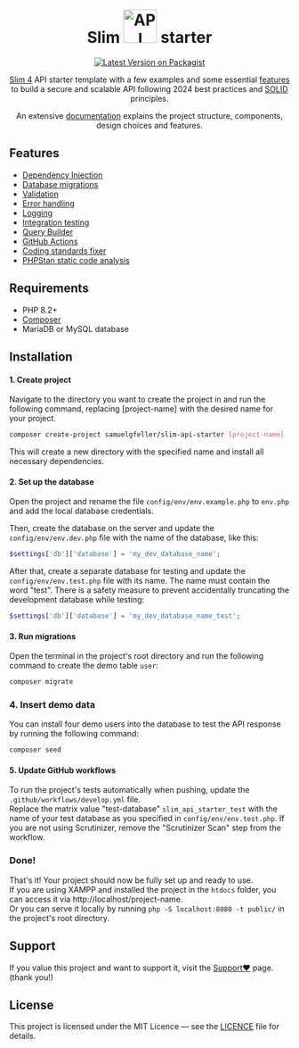 <div align="center">

<h1>Slim <img src="https://i.imgur.com/YzDYQ0V.png" width="60px" alt="API"> starter</h1>

[![Latest Version on Packagist](https://img.shields.io/github/release/samuelgfeller/slim-api-starter.svg)](https://packagist.org/packages/slim-api-starter)

[Slim 4](https://www.slimframework.com/) API starter template with a few examples and some essential [features](#features) to 
build a secure and scalable API following 2024 best practices and 
[SOLID](https://en.wikipedia.org/wiki/SOLID) principles.  

An extensive [documentation](https://github.com/samuelgfeller/slim-example-project/wiki) explains 
the project structure, components, design choices and features.   

</div>

## Features

* [Dependency Injection](https://github.com/samuelgfeller/slim-example-project/wiki/Dependency-Injection)
* [Database migrations](https://github.com/samuelgfeller/slim-example-project/wiki/Database-Migrations)
* [Validation](https://github.com/samuelgfeller/slim-example-project/wiki/Validation)
* [Error handling](https://github.com/samuelgfeller/slim-example-project/wiki/Error-Handling)
* [Logging](https://github.com/samuelgfeller/slim-example-project/wiki/Logging)
* [Integration testing](https://github.com/samuelgfeller/slim-example-project/wiki/Writing-Tests)
* [Query Builder](https://github.com/samuelgfeller/slim-example-project/wiki/Repository-and-Query-Builder)
* [GitHub Actions](https://github.com/samuelgfeller/slim-example-project/wiki/GitHub-Actions)
* [Coding standards fixer](https://github.com/samuelgfeller/slim-example-project/wiki/Coding-Standards-Fixer)
* [PHPStan static code analysis](https://github.com/samuelgfeller/slim-example-project/wiki/PHPStan-Static-Code-Analysis)


## Requirements
* PHP 8.2+
* [Composer](https://github.com/samuelgfeller/slim-example-project/wiki/Composer)
* MariaDB or MySQL database

## Installation
#### 1. Create project
Navigate to the directory you want to create the project in and run the following 
command, replacing [project-name] with the desired name for your project.
```bash
composer create-project samuelgfeller/slim-api-starter [project-name]
```
This will create a new directory with the specified name and install all 
necessary dependencies.

#### 2. Set up the database
Open the project and rename the file `config/env/env.example.php` to `env.php` 
and add the local database credentials.  

Then, create the database on the server and update the `config/env/env.dev.php` 
file with the name of the database, like this:
```php
$settings['db']['database'] = 'my_dev_database_name';
```
After that, create a separate database for testing and update the `config/env/env.test.php` 
file with its name. The name must contain the word "test". There is a safety measure to 
prevent accidentally truncating the development database while testing:
```php
$settings['db']['database'] = 'my_dev_database_name_test';
```

#### 3. Run migrations
Open the terminal in the project's root directory and run the following command to create the 
demo table `user`:
```bash
composer migrate
```

### 4. Insert demo data
You can install four demo users into the database to test the API response by
running the following command:

```bash
composer seed
```

#### 5. Update GitHub workflows

To run the project's tests automatically when pushing, update the 
`.github/workflows/develop.yml` file.   
Replace the matrix value "test-database" `slim_api_starter_test` with the name of 
your test database as you specified in `config/env/env.test.php`.
If you are not using Scrutinizer, remove the "Scrutinizer Scan" step from the workflow.  

### Done!
That's it! Your project should now be fully set up and ready to use.  
If you are using XAMPP and installed the project in the `htdocs` folder, you can access it via
http://localhost/project-name.  
Or you can serve it locally by running `php -S localhost:8080 -t public/` in the project's root 
directory.

## Support
If you value this project and want to support it,
visit the [Support❤️](https://github.com/samuelgfeller/slim-example-project/wiki/Support❤️) page. (thank you!)

## License
This project is licensed under the MIT Licence — see the 
[LICENCE](https://github.com/samuelgfeller/slim-example-project/blob/master/LICENCE.txt) file for details.
